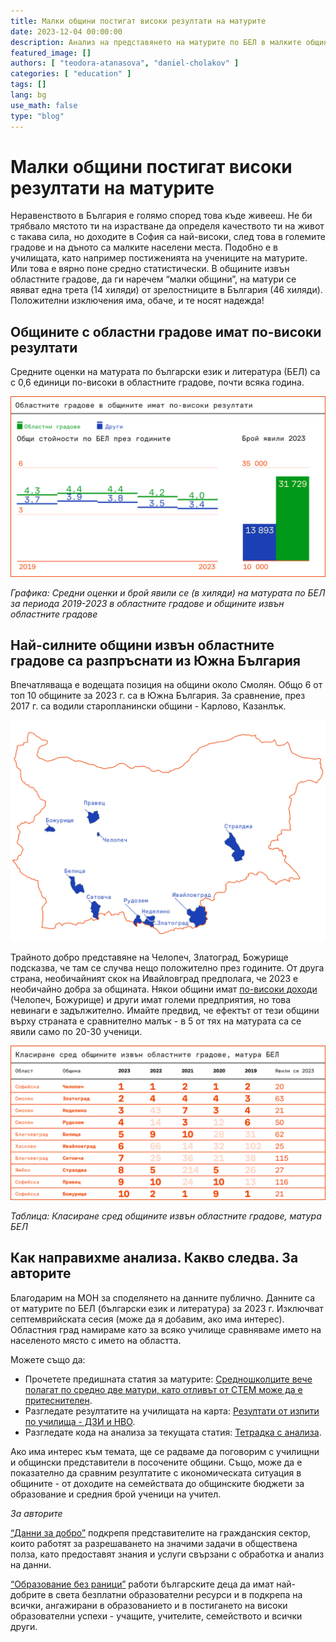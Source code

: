 ```yaml
---
title: Малки общини постигат високи резултати на матурите
date: 2023-12-04 00:00:00
description: Анализ на представянето на матурите по БЕЛ в малките общини в България за 2023 г.
featured_image: []
authors: [ "teodora-atanasova", "daniel-cholakov" ]
categories: [ "education" ]
tags: []
lang: bg
use_math: false
type: "blog"
---
```


# Малки общини постигат високи резултати на матурите

Неравенството в България е голямо според това къде живееш. Не би трябвало мястото ти на израстване да определя качеството ти на живот с такава сила, но доходите в София са най-високи, след това в големите градове и на дъното са малките населени места. Подобно е в училищата, като например постиженията на учениците на матурите. Или това е вярно поне средно статистически. В общините извън областните градове, да ги наречем “малки общини”, на матури се явяват една трета (14 хиляди) от зрелостниците в България (46 хиляди). Положителни изключения има, обаче, и те носят надежда!

## Общините с областни градове имат по-високи резултати

Средните оценки на матурата по български език и литература (БЕЛ) са с 0,6 единици по-високи в областните градове, почти всяка година.

![12.png](./static/img/posts/2023-12-04-matura-bel-top-schools/12.png)

*Графика: Средни оценки и брой явили се (в хиляди) на матурата по БЕЛ за периода 2019-2023 в областните градове и общините извън областните градове*

## Най-силните общини извън областните градове са разпръснати из Южна България

Впечатляваща е водещата позиция на общини около Смолян. Общо 6 от топ 10 общините за 2023 г. са в Южна България. За сравнение, през 2017 г. са водили старопланински общини - Карлово, Казанлък.

![9.png](./static/img/posts/2023-12-04-matura-bel-top-schools/9.png)

Трайното добро представяне на Челопеч, Златоград, Божурище подсказва, че там се случва нещо положително през годините. От друга страна, необичайният скок на Ивайловград предполага, че 2023 е необичайно добра за общината.
Някои общини имат [по-високи доходи](https://265obshtini.bg/) (Челопеч, Божурище) и други имат големи предприятия, но това невинаги е задължително.
Имайте предвид, че ефектът от тези общини върху страната е сравнително малък - в 5 от тях на матурата са се явили само по 20-30 ученици.

![4_1.png](./static/img/posts/2023-12-04-matura-bel-top-schools/4_1.png)

*Таблица: Класиране сред общините извън областните градове, матура БЕЛ*

## Как направихме анализа. Какво следва. За авторите

Благодарим на МОН за споделянето на данните публично.
Данните са от матурите по БЕЛ (български език и литература) за 2023 г. Изключват септемврийската сесия (може да я добавим, ако има интерес). Областния град намираме като за всяко училище сравняваме името на населеното място с името на областта.

Можете също да:
- Прочетете предишната статия за матурите: [Средношколците вече полагат по средно две матури, като отливът от СТЕМ може да е притеснителен](https://data-for-good.bg/posts/2023-08-12-matura-stem-over-time/).
- Разгледате резултатите на училищата на карта: [Резултати от изпити по училища - ДЗИ и НВО](https://lookerstudio.google.com/reporting/9e7ab835-153b-4a0d-bc29-2b3ec8cf32f5/page/bv2bD).
- Разгледате кода на анализа за текущата статия: [Тетрадка с анализа](https://colab.research.google.com/drive/1KXoPkhek5bpY49iE68BYxSwx8rnjNf11?exids=71471469%2C71471463).

Ако има интерес към темата, ще се радваме да поговорим с училищни и общински представители в посочените общини. Също, може да е показателно да сравним резултатите с икономическата ситуация в общините - от доходите на семействата до общинските бюджети за образование и средния брой ученици на учител.

*За авторите*

[“Данни за добро”](https://data-for-good.bg/) подкрепя представителите на гражданския сектор, които работят за разрешаването на значими задачи в обществена полза, като предоставят знания и услуги свързани с обработка и анализ на данни.

[“Образование без раници”](https://www.google.com/url?q=https://obr.education/stani-daritel/&sa=D&source=docs&ust=1701126229605947&usg=AOvVaw0TIR0PVvKVkWX1LO-y35dz) работи българските деца да имат най-добрите в света безплатни образователни ресурси и в подкрепа на всички, ангажирани в образованието и в постигането на високи образователни успехи - учащите, учителите, семейството и всички други.
